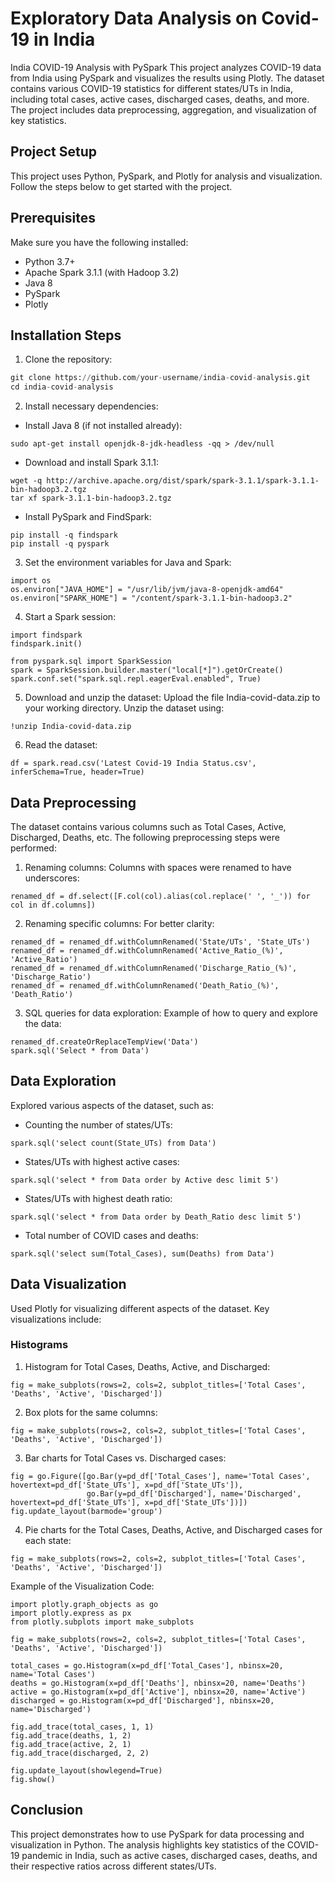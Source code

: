 # Exploratory Data Analysis on Covid-19 in India

India COVID-19 Analysis with PySpark
This project analyzes COVID-19 data from India using PySpark and visualizes the results using Plotly. The dataset contains various COVID-19 statistics for different states/UTs in India, including total cases, active cases, discharged cases, deaths, and more. The project includes data preprocessing, aggregation, and visualization of key statistics.

## Project Setup
This project uses Python, PySpark, and Plotly for analysis and visualization. Follow the steps below to get started with the project.

## Prerequisites
Make sure you have the following installed:
- Python 3.7+
- Apache Spark 3.1.1 (with Hadoop 3.2)
- Java 8
- PySpark
- Plotly

## Installation Steps
1. Clone the repository:

```python
git clone https://github.com/your-username/india-covid-analysis.git
cd india-covid-analysis
```
2. Install necessary dependencies:
- Install Java 8 (if not installed already):
```
sudo apt-get install openjdk-8-jdk-headless -qq > /dev/null
```

- Download and install Spark 3.1.1:
```
wget -q http://archive.apache.org/dist/spark/spark-3.1.1/spark-3.1.1-bin-hadoop3.2.tgz
tar xf spark-3.1.1-bin-hadoop3.2.tgz
```
- Install PySpark and FindSpark:
```
pip install -q findspark
pip install -q pyspark
```
3. Set the environment variables for Java and Spark:
```
import os
os.environ["JAVA_HOME"] = "/usr/lib/jvm/java-8-openjdk-amd64"
os.environ["SPARK_HOME"] = "/content/spark-3.1.1-bin-hadoop3.2"
```
4. Start a Spark session:
```
import findspark
findspark.init()

from pyspark.sql import SparkSession
spark = SparkSession.builder.master("local[*]").getOrCreate()
spark.conf.set("spark.sql.repl.eagerEval.enabled", True)
```
5. Download and unzip the dataset:
Upload the file India-covid-data.zip to your working directory.
Unzip the dataset using:
```
!unzip India-covid-data.zip
```
6. Read the dataset:
```
df = spark.read.csv('Latest Covid-19 India Status.csv', inferSchema=True, header=True)
```

## Data Preprocessing
The dataset contains various columns such as Total Cases, Active, Discharged, Deaths, etc. The following preprocessing steps were performed:

1. Renaming columns: Columns with spaces were renamed to have underscores:
```
renamed_df = df.select([F.col(col).alias(col.replace(' ', '_')) for col in df.columns])
```
2. Renaming specific columns: For better clarity:
```
renamed_df = renamed_df.withColumnRenamed('State/UTs', 'State_UTs')
renamed_df = renamed_df.withColumnRenamed('Active_Ratio_(%)', 'Active_Ratio')
renamed_df = renamed_df.withColumnRenamed('Discharge_Ratio_(%)', 'Discharge_Ratio')
renamed_df = renamed_df.withColumnRenamed('Death_Ratio_(%)', 'Death_Ratio')
```
3. SQL queries for data exploration: Example of how to query and explore the data:
```
renamed_df.createOrReplaceTempView('Data')
spark.sql('Select * from Data')
```

## Data Exploration
Explored various aspects of the dataset, such as:
- Counting the number of states/UTs:
```
spark.sql('select count(State_UTs) from Data')
```
- States/UTs with highest active cases:
```
spark.sql('select * from Data order by Active desc limit 5')
```
- States/UTs with highest death ratio:
```
spark.sql('select * from Data order by Death_Ratio desc limit 5')
```
- Total number of COVID cases and deaths:
```
spark.sql('select sum(Total_Cases), sum(Deaths) from Data')
```

## Data Visualization
Used Plotly for visualizing different aspects of the dataset. Key visualizations include:

### Histograms
1. Histogram for Total Cases, Deaths, Active, and Discharged:
```
fig = make_subplots(rows=2, cols=2, subplot_titles=['Total Cases', 'Deaths', 'Active', 'Discharged'])
```
2. Box plots for the same columns:
```
fig = make_subplots(rows=2, cols=2, subplot_titles=['Total Cases', 'Deaths', 'Active', 'Discharged'])
```
3. Bar charts for Total Cases vs. Discharged cases:
```
fig = go.Figure([go.Bar(y=pd_df['Total_Cases'], name='Total Cases', hovertext=pd_df['State_UTs'], x=pd_df['State_UTs']),
                 go.Bar(y=pd_df['Discharged'], name='Discharged', hovertext=pd_df['State_UTs'], x=pd_df['State_UTs'])])
fig.update_layout(barmode='group')
```
4. Pie charts for the Total Cases, Deaths, Active, and Discharged cases for each state:
```
fig = make_subplots(rows=2, cols=2, subplot_titles=['Total Cases', 'Deaths', 'Active', 'Discharged'])
```

Example of the Visualization Code:
```
import plotly.graph_objects as go
import plotly.express as px
from plotly.subplots import make_subplots

fig = make_subplots(rows=2, cols=2, subplot_titles=['Total Cases', 'Deaths', 'Active', 'Discharged'])

total_cases = go.Histogram(x=pd_df['Total_Cases'], nbinsx=20, name='Total Cases')
deaths = go.Histogram(x=pd_df['Deaths'], nbinsx=20, name='Deaths')
active = go.Histogram(x=pd_df['Active'], nbinsx=20, name='Active')
discharged = go.Histogram(x=pd_df['Discharged'], nbinsx=20, name='Discharged')

fig.add_trace(total_cases, 1, 1)
fig.add_trace(deaths, 1, 2)
fig.add_trace(active, 2, 1)
fig.add_trace(discharged, 2, 2)

fig.update_layout(showlegend=True)
fig.show()
```

## Conclusion
This project demonstrates how to use PySpark for data processing and visualization in Python. The analysis highlights key statistics of the COVID-19 pandemic in India, such as active cases, discharged cases, deaths, and their respective ratios across different states/UTs.
